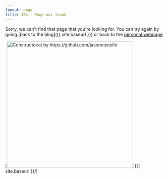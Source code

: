```yaml
---
layout: page
title: 404 - Page not found
---
```


Sorry, we can't find that page that you're looking for. You can try again by going [back to the blog]({{ site.baseurl }}) or back to the [personal webpage](https://deveaup.github.io)

[<img src="{{ site.baseurl }}/images/404.jpg" alt="Constructocat by https://github.com/jasoncostello" style="width: 400px;"/>]({{ site.baseurl }}/)
